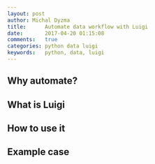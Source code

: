 ```yaml
---
layout: post
author: Michal Dyzma
title:      Automate data workflow with Luigi
date:       2017-04-20 01:15:08
comments:   true
categories: python data luigi
keywords:   python, data, luigi
---
```




## Why automate?



## What is Luigi



## How to use it


## Example case


